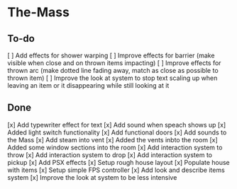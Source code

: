 # The-Mass

## To-do

[ ] Add effects for shower warping
[ ] Improve effects for barrier (make visible when close and on thrown items impacting)
[ ] Improve effects for thrown arc (make dotted line fading away, match as close as possible to thrown item)
[ ] Improve the look at system to stop text scaling up when leaving an item or it disappearing while still looking at it

## Done

[x] Add typewriter effect for text
[x] Add sound when speach shows up
[x] Added light switch functionality
[x] Add functional doors
[x] Add sounds to the Mass
[x] Add steam into vent
[x] Added the vents inbto the room
[x] Added some window sections into the room
[x] Add interaction system to throw
[x] Add interaction system to drop
[x] Add interaction system to pickup
[x] Add PSX effects
[x] Setup rough house layout
[x] Populate house with items
[x] Setup simple FPS controller
[x] Add look and describe items system
[x] Improve the look at system to be less intensive
